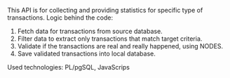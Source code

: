 This API is for collecting and providing statistics for specific type of transactions.
Logic behind the code:
1. Fetch data for transactions from source database.
2. Filter data to extract only transactions that match target criteria.
3. Validate if the transactions are real and really happened, using NODES.
4. Save validated transactions into local database.

Used technologies: PL/pgSQL, JavaScrips
